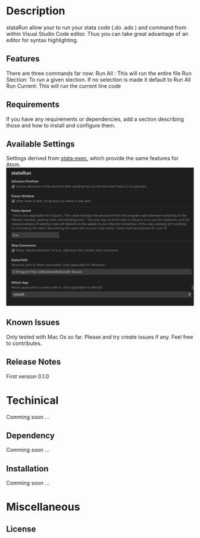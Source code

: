 # Description

stataRun allow your to run your stata code (.do .ado ) and command from within Visual Studio Code editor. Thus you can take great advantage of an editor for syntax highlighting.

## Features

There are three commands far now:
Run All : This will run the entire file
Run Slection: To run a given slection. If no selection is made it default to Run All
Run Current: This will run the current line code

## Requirements

If you have any requirements or dependencies, add a section describing those and how to install and configure them.

## Available Settings

Settings derived from [stata-exec](https://github.com/kylebarron/stata-exec), which provide the same features for Atom.
![run-command](./images/config.png)

## Known Issues

Only tested with Mac Os so far. Please and try create issues if any. Feel free to contributes.

## Release Notes

First version 0.1.0

# Techinical

Comming soon ...

## Dependency  

Comming soon ...

## Installation

Comming soon ...

# Miscellaneous

## License
